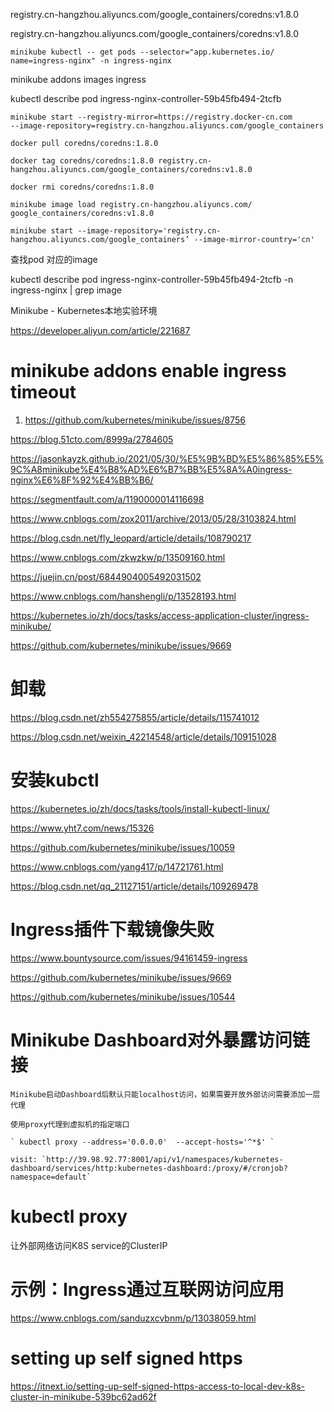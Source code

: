 registry.cn-hangzhou.aliyuncs.com/google_containers/coredns:v1.8.0

registry.cn-hangzhou.aliyuncs.com/google_containers/coredns:v1.8.0


`minikube kubectl -- get pods --selector="app.kubernetes.io/
name=ingress-nginx" -n ingress-nginx`

minikube addons images ingress

kubectl describe pod ingress-nginx-controller-59b45fb494-2tcfb
```
minikube start --registry-mirror=https://registry.docker-cn.com 
--image-repository=registry.cn-hangzhou.aliyuncs.com/google_containers

docker pull coredns/coredns:1.8.0

docker tag coredns/coredns:1.8.0 registry.cn-hangzhou.aliyuncs.com/google_containers/coredns:v1.8.0

docker rmi coredns/coredns:1.8.0

minikube image load registry.cn-hangzhou.aliyuncs.com/
google_containers/coredns:v1.8.0

minikube start --image-repository='registry.cn-hangzhou.aliyuncs.com/google_containers’ --image-mirror-country='cn'
```

查找pod 对应的image

kubectl describe pod ingress-nginx-controller-59b45fb494-2tcfb -n ingress-nginx | grep image

Minikube - Kubernetes本地实验环境

https://developer.aliyun.com/article/221687


minikube addons enable ingress timeout
===
1. https://github.com/kubernetes/minikube/issues/8756

https://blog.51cto.com/8999a/2784605

https://jasonkayzk.github.io/2021/05/30/%E5%9B%BD%E5%86%85%E5%9C%A8minikube%E4%B8%AD%E6%B7%BB%E5%8A%A0ingress-nginx%E6%8F%92%E4%BB%B6/

https://segmentfault.com/a/1190000014116698

https://www.cnblogs.com/zox2011/archive/2013/05/28/3103824.html

https://blog.csdn.net/fly_leopard/article/details/108790217

https://www.cnblogs.com/zkwzkw/p/13509160.html

https://juejin.cn/post/6844904005492031502

https://www.cnblogs.com/hanshengli/p/13528193.html

https://kubernetes.io/zh/docs/tasks/access-application-cluster/ingress-minikube/

https://github.com/kubernetes/minikube/issues/9669

卸载
====
https://blog.csdn.net/zh554275855/article/details/115741012

https://blog.csdn.net/weixin_42214548/article/details/109151028

安装kubctl
====
https://kubernetes.io/zh/docs/tasks/tools/install-kubectl-linux/

https://www.yht7.com/news/15326

https://github.com/kubernetes/minikube/issues/10059

https://www.cnblogs.com/yang417/p/14721761.html

https://blog.csdn.net/qq_21127151/article/details/109269478

Ingress插件下载镜像失败
===

https://www.bountysource.com/issues/94161459-ingress

https://github.com/kubernetes/minikube/issues/9669

https://github.com/kubernetes/minikube/issues/10544


Minikube Dashboard对外暴露访问链接
====
```
Minikube启动Dashboard后默认只能localhost访问，如果需要开放外部访问需要添加一层代理

使用proxy代理到虚拟机的指定端口

` kubectl proxy --address='0.0.0.0'  --accept-hosts='^*$' `

visit: `http://39.98.92.77:8001/api/v1/namespaces/kubernetes-dashboard/services/http:kubernetes-dashboard:/proxy/#/cronjob?namespace=default`

```


kubectl proxy
====
让外部网络访问K8S service的ClusterIP



示例：Ingress通过互联网访问应用
====
https://www.cnblogs.com/sanduzxcvbnm/p/13038059.html

setting up self signed https
===
https://itnext.io/setting-up-self-signed-https-access-to-local-dev-k8s-cluster-in-minikube-539bc62ad62f
